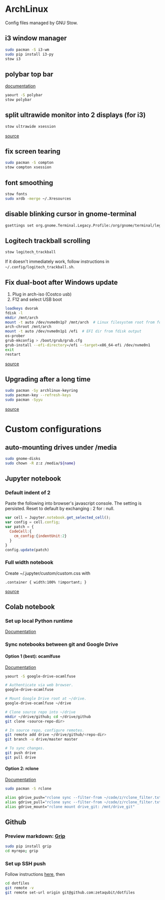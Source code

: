 # ArchLinux
Config files managed by GNU Stow.

## i3 window manager
```bash
sudo pacman -S i3-wm
sudo pip install i3-py
stow i3
```

## polybar top bar
[documentation](https://github.com/jaagr/polybar)
```bash
yaourt -S polybar
stow polybar
```

## split ultrawide monitor into 2 displays (for i3)
```bash
stow ultrawide xsession
```

[source](https://askubuntu.com/questions/150066/split-monitor-in-two/998435#998435)


## fix screen tearing
```bash
sudo pacman -S compton
stow compton xsession
```

## font smoothing
```bash
stow fonts
sudo xrdb -merge ~/.Xresources
```

## disable blinking cursor in gnome-terminal
```bash
gsettings set org.gnome.Terminal.Legacy.Profile:/org/gnome/terminal/legacy/profiles:/:$(gsettings get org.gnome.Terminal.ProfilesList default | tr -d \')/ cursor-blink-mode off
```

## Logitech trackball scrolling
```bash
stow logitech_trackball
```
If it doesn't immediately work, follow instructions in `~/.config/logitech_trackball.sh`.

## Fix dual-boot after Windows update
1. Plug in arch-iso (Costco usb)
2. F12 and select USB boot

```bash
loadkeys dvorak
fdisk -l
mkdir /mnt/arch
mount -t auto /dev/nvme0n1p7 /mnt/arch  # Linux filesystem root from fdisk output
arch-chroot /mnt/arch
mount -t auto /dev/nvme0n1p1 /efi  # EFI dir from fdisk output
os-prober
grub-mkconfig > /boot/grub/grub.cfg
grub-install --efi-directory=/efi --target=x86_64-efi /dev/nvme0n1
exit
restart
```
[source](https://www.jeremymorgan.com/blog/linux/how-to-restore-arch-linux-after-installing-windows/)

## Upgrading after a long time
```bash
sudo pacman -Sy archlinux-keyring
sudo pacman-key --refresh-keys
sudo pacman -Syyu
```
[source](https://bbs.archlinux.org/viewtopic.php?id=242639)

# Custom configurations

## auto-mounting drives under /media
```bash
sudo gnome-disks
sudo chown -R z:z /media/${name}
```


## Jupyter notebook
### Default indent of 2
Paste the following into browser's javascript console.
The setting is persisted. Reset to default by exchanging : 2 for : null.

```javascript
var cell = Jupyter.notebook.get_selected_cell();
var config = cell.config;
var patch = {
  CodeCell:{
    cm_config:{indentUnit:2}
  }
}
config.update(patch)
```

### Full width notebook
Create ~/.jupyter/custom/custom.css with

```
.container { width:100% !important; }
```

[source](https://stackoverflow.com/questions/21971449/how-do-i-increase-the-cell-width-of-the-jupyter-ipython-notebook-in-my-browser)

## Colab notebook
### Set up local Python runtime
[Documentation](https://research.google.com/colaboratory/local-runtimes.html)

### Sync notebooks between git and Google Drive
#### Option 1 (best): ocamlfuse

[Documentation](https://github.com/astrada/google-drive-ocamlfuse)

```bash
yaourt -S google-drive-ocamlfuse
```

```bash
# Authenticate via web browser.
google-drive-ocamlfuse

# Mount Google Drive root at ~/drive.
google-drive-ocamlfuse ~/drive

# Clone source repo into ~/drive
mkdir ~/drive/github; cd ~/drive/github
git clone <source-repo-dir>

# In source repo, configure remotes.
git remote add drive ~/drive/github/<repo-dir>
git branch -u drive/master master

# To sync changes.
git push drive
git pull drive
```

#### Option 2: rclone

[Documentation](https://rclone.org/drive/)

```bash
sudo pacman -S rclone
```

```bash
alias gdrive_push="rclone sync --filter-from ~/code/z/rclone_filter.txt ~/code/z drive_git:z"
alias gdrive_pull="rclone sync --filter-from ~/code/z/rclone_filter.txt drive_git:z  ~/code/z"
alias gdrive_mount="rclone mount drive_git: /mnt/drive_git"
```

## Github
### Preview markdown: [Grip](https://github.com/joeyespo/grip)
```bash
sudo pip install grip
cd myrepo; grip
```

### Set up SSH push
Follow instructions [here](https://docs.github.com/en/github/authenticating-to-github/connecting-to-github-with-ssh/generating-a-new-ssh-key-and-adding-it-to-the-ssh-agent#adding-your-ssh-key-to-the-ssh-agent), then
```bash
cd dotfiles
git remote -v
git remote set-url origin git@github.com:zetaqubit/dotfiles
```
